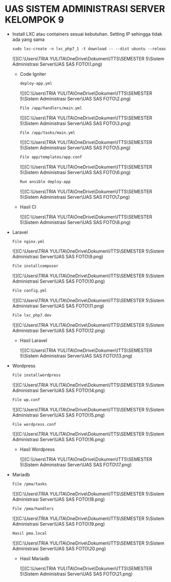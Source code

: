 # **UAS SISTEM ADMINISTRASI SERVER KELOMPOK 9**

* Install LXC atau containers sesuai kebutuhan. Setting IP sehingga tidak ada yang sama

  ```markdown
  sudo lxc-create -n lxc_php7_1 -t download -- --dist ubuntu --release focal --arch amd64 --force-cache --no-validate --server images.linuxcontainers.org
  ```

  ![](C:\Users\TRIA YULITA\OneDrive\Dokumen\ITTS\SEMESTER 5\Sistem Administrasi Server\UAS SAS FOTO\1.png)

  

  * Code Igniter

    ```markdown
    deploy-app.yml
    ```

    

    ![](C:\Users\TRIA YULITA\OneDrive\Dokumen\ITTS\SEMESTER 5\Sistem Administrasi Server\UAS SAS FOTO\2.png)

    

    ```markdown
    File /app/handlers/main.yml
    ```

    

    ![](C:\Users\TRIA YULITA\OneDrive\Dokumen\ITTS\SEMESTER 5\Sistem Administrasi Server\UAS SAS FOTO\3.png)

    

    ```markdown
    File /app/tasks/main.yml
    ```

    

    ![](C:\Users\TRIA YULITA\OneDrive\Dokumen\ITTS\SEMESTER 5\Sistem Administrasi Server\UAS SAS FOTO\5.png)

    

    ```markdown
    File app/templates/app.conf
    ```

    

    ![](C:\Users\TRIA YULITA\OneDrive\Dokumen\ITTS\SEMESTER 5\Sistem Administrasi Server\UAS SAS FOTO\6.png)

    

    ```markdown
    Run ansible deploy-app
    ```

    

    ![](C:\Users\TRIA YULITA\OneDrive\Dokumen\ITTS\SEMESTER 5\Sistem Administrasi Server\UAS SAS FOTO\7.png)

    

  * Hasil CI

    ![](C:\Users\TRIA YULITA\OneDrive\Dokumen\ITTS\SEMESTER 5\Sistem Administrasi Server\UAS SAS FOTO\8.png)

    

* Laravel 

  ```
  File nginx.yml
  ```

  

  ![](C:\Users\TRIA YULITA\OneDrive\Dokumen\ITTS\SEMESTER 5\Sistem Administrasi Server\UAS SAS FOTO\9.png)

  

  ```markdown
  File installcomposer
  ```

  

  ![](C:\Users\TRIA YULITA\OneDrive\Dokumen\ITTS\SEMESTER 5\Sistem Administrasi Server\UAS SAS FOTO\10.png)

  

  ```markdown
  File config.yml
  ```

  

  ![](C:\Users\TRIA YULITA\OneDrive\Dokumen\ITTS\SEMESTER 5\Sistem Administrasi Server\UAS SAS FOTO\11.png)

  

  ```markdown
  File lxc_php7.dev
  ```

  

  ![](C:\Users\TRIA YULITA\OneDrive\Dokumen\ITTS\SEMESTER 5\Sistem Administrasi Server\UAS SAS FOTO\12.png)

  

  * Hasil Laravel 

    ![](C:\Users\TRIA YULITA\OneDrive\Dokumen\ITTS\SEMESTER 5\Sistem Administrasi Server\UAS SAS FOTO\13.png)

  

* Wordpress

  ```markdown
  File installwordpress
  ```

  

  ![](C:\Users\TRIA YULITA\OneDrive\Dokumen\ITTS\SEMESTER 5\Sistem Administrasi Server\UAS SAS FOTO\14.png)

  

  ```markdown
  File wp.conf
  ```

  

  ![](C:\Users\TRIA YULITA\OneDrive\Dokumen\ITTS\SEMESTER 5\Sistem Administrasi Server\UAS SAS FOTO\15.png)

  

  ```markdown
  File wordpress.conf
  ```

  

  ![](C:\Users\TRIA YULITA\OneDrive\Dokumen\ITTS\SEMESTER 5\Sistem Administrasi Server\UAS SAS FOTO\16.png)

  

  * Hasil Wordpress

    ![](C:\Users\TRIA YULITA\OneDrive\Dokumen\ITTS\SEMESTER 5\Sistem Administrasi Server\UAS SAS FOTO\17.png)

    

* Mariadb

  ```markdown
  File /pma/tasks
  ```

  

  ![](C:\Users\TRIA YULITA\OneDrive\Dokumen\ITTS\SEMESTER 5\Sistem Administrasi Server\UAS SAS FOTO\18.png)

  

  ```markdown
  File /pma/handlers
  ```

  

  ![](C:\Users\TRIA YULITA\OneDrive\Dokumen\ITTS\SEMESTER 5\Sistem Administrasi Server\UAS SAS FOTO\19.png)

  

  ```markdown
  Hasil pma.local
  ```

  

  ![](C:\Users\TRIA YULITA\OneDrive\Dokumen\ITTS\SEMESTER 5\Sistem Administrasi Server\UAS SAS FOTO\20.png)

  

  * Hasil Mariadb

    ![](C:\Users\TRIA YULITA\OneDrive\Dokumen\ITTS\SEMESTER 5\Sistem Administrasi Server\UAS SAS FOTO\21.png)

    

  
